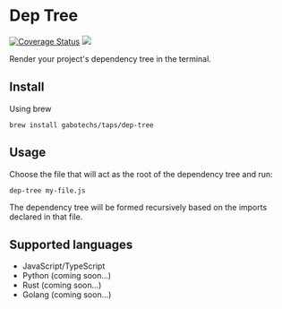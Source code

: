# Dep Tree

[![Coverage Status](https://coveralls.io/repos/github/gabotechs/dep-tree/badge.svg?branch=main)](https://coveralls.io/github/gabotechs/dep-tree?branch=main)
![](https://img.shields.io/github/v/release/gabotechs/dep-tree?color=%e535abff)

Render your project's dependency tree in the terminal.

## Install

Using brew

```shell
brew install gabotechs/taps/dep-tree
```

## Usage

Choose the file that will act as the root of the dependency tree and run:

```shell
dep-tree my-file.js
```

The dependency tree will be formed recursively based on the imports declared
in that file.

## Supported languages

- JavaScript/TypeScript
- Python (coming soon...)
- Rust (coming soon...)
- Golang (coming soon...)
